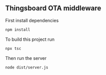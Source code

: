 ## Thingsboard OTA middleware

First install dependencies
```bash
npm install
```

To build this project run
```bash
npx tsc
```

Then run the server
```bash
node dist/server.js
```

